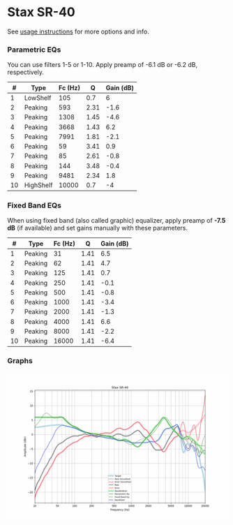 # Stax SR-40
See [usage instructions](https://github.com/jaakkopasanen/AutoEq#usage) for more options and info.

### Parametric EQs
You can use filters 1-5 or 1-10. Apply preamp of -6.1 dB or -6.2 dB, respectively.

|   # | Type      |   Fc (Hz) |    Q |   Gain (dB) |
|-----|-----------|-----------|------|-------------|
|   1 | LowShelf  |       105 | 0.7  |         6   |
|   2 | Peaking   |       593 | 2.31 |        -1.6 |
|   3 | Peaking   |      1308 | 1.45 |        -4.6 |
|   4 | Peaking   |      3668 | 1.43 |         6.2 |
|   5 | Peaking   |      7991 | 1.81 |        -2.1 |
|   6 | Peaking   |        59 | 3.41 |         0.9 |
|   7 | Peaking   |        85 | 2.61 |        -0.8 |
|   8 | Peaking   |       144 | 3.48 |        -0.4 |
|   9 | Peaking   |      9481 | 2.34 |         1.8 |
|  10 | HighShelf |     10000 | 0.7  |        -4   |

### Fixed Band EQs
When using fixed band (also called graphic) equalizer, apply preamp of **-7.5 dB** (if available) and set gains manually with these parameters.

|   # | Type    |   Fc (Hz) |    Q |   Gain (dB) |
|-----|---------|-----------|------|-------------|
|   1 | Peaking |        31 | 1.41 |         6.5 |
|   2 | Peaking |        62 | 1.41 |         4.7 |
|   3 | Peaking |       125 | 1.41 |         0.7 |
|   4 | Peaking |       250 | 1.41 |        -0.1 |
|   5 | Peaking |       500 | 1.41 |        -0.8 |
|   6 | Peaking |      1000 | 1.41 |        -3.4 |
|   7 | Peaking |      2000 | 1.41 |        -1.3 |
|   8 | Peaking |      4000 | 1.41 |         6.6 |
|   9 | Peaking |      8000 | 1.41 |        -2.2 |
|  10 | Peaking |     16000 | 1.41 |        -6.4 |

### Graphs
![](./Stax%20SR-40.png)
